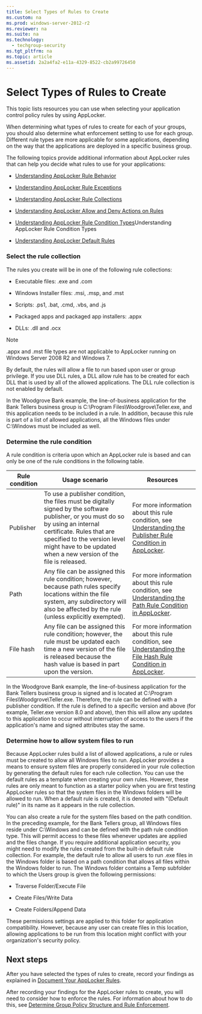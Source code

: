 ```yaml
---
title: Select Types of Rules to Create
ms.custom: na
ms.prod: windows-server-2012-r2
ms.reviewer: na
ms.suite: na
ms.technology: 
  - techgroup-security
ms.tgt_pltfrm: na
ms.topic: article
ms.assetid: 2a2a4fa2-e11a-4329-8522-cb2a99726450
---
```

# Select Types of Rules to Create
This topic lists resources you can use when selecting your application control policy rules by using AppLocker.

When determining what types of rules to create for each of your groups, you should also determine what enforcement setting to use for each group. Different rule types are more applicable for some applications, depending on the way that the applications are deployed in a specific business group.

The following topics provide additional information about AppLocker rules that can help you decide what rules to use for your applications:

-   [Understanding AppLocker Rule Behavior]()

-   [Understanding AppLocker Rule Exceptions]()

-   [Understanding AppLocker Rule Collections]()

-   [Understanding AppLocker Allow and Deny Actions on Rules]()

-   [Understanding AppLocker Rule Condition Types]()Understanding AppLocker Rule Condition Types

-   [Understanding AppLocker Default Rules]()

### Select the rule collection
The rules you create will be in one of the following rule collections:

-   Executable files: .exe and .com

-   Windows Installer files: .msi, .msp, and .mst

-   Scripts: .ps1, .bat, .cmd, .vbs, and .js

-   Packaged apps and packaged app installers: .appx

-   DLLs: .dll and .ocx

> [!NOTE]
> .appx and .mst file types are not applicable to AppLocker running on Windows Server 2008 R2 and Windows 7.

By default, the rules will allow a file to run based upon user or group privilege. If you use DLL rules, a DLL allow rule has to be created for each DLL that is used by all of the allowed applications. The DLL rule collection is not enabled by default.

In the Woodgrove Bank example, the line\-of\-business application for the Bank Tellers business group is C:\\Program Files\\Woodgrove\\Teller.exe, and this application needs to be included in a rule. In addition, because this rule is part of a list of allowed applications, all the Windows files under C:\\Windows must be included as well.

### Determine the rule condition
A rule condition is criteria upon which an AppLocker rule is based and can only be one of the rule conditions in the following table.

|Rule condition|Usage scenario|Resources|
|------------------|------------------|-------------|
|Publisher|To use a publisher condition, the files must be digitally signed by the software publisher, or you must do so by using an internal certificate. Rules that are specified to the version level might have to be updated when a new version of the file is released.|For more information about this rule condition, see [Understanding the Publisher Rule Condition in AppLocker]().|
|Path|Any file can be assigned this rule condition; however, because path rules specify locations within the file system, any subdirectory will also be affected by the rule \(unless explicitly exempted\).|For more information about this rule condition, see [Understanding the Path Rule Condition in AppLocker]().|
|File hash|Any file can be assigned this rule condition; however, the rule must be updated each time a new version of the file is released because the hash value is based in part upon the version.|For more information about this rule condition, see [Understanding the File Hash Rule Condition in AppLocker]().|

In the Woodgrove Bank example, the line\-of\-business application for the Bank Tellers business group is signed and is located at C:\\Program Files\\Woodgrove\\Teller.exe. Therefore, the rule can be defined with a publisher condition. If the rule is defined to a specific version and above \(for example, Teller.exe version 8.0 and above\), then this will allow any updates to this application to occur without interruption of access to the users if the application's name and signed attributes stay the same.

### Determine how to allow system files to run
Because AppLocker rules build a list of allowed applications, a rule or rules must be created to allow all Windows files to run. AppLocker provides a means to ensure system files are properly considered in your rule collection by generating the default rules for each rule collection. You can use the default rules as a template when creating your own rules. However, these rules are only meant to function as a starter policy when you are first testing AppLocker rules so that the system files in the Windows folders will be allowed to run. When a default rule is created, it is denoted with "\(Default rule\)" in its name as it appears in the rule collection.

You can also create a rule for the system files based on the path condition. In the preceding example, for the Bank Tellers group, all Windows files reside under C:\\Windows and can be defined with the path rule condition type. This will permit access to these files whenever updates are applied and the files change. If you require additional application security, you might need to modify the rules created from the built\-in default rule collection. For example, the default rule to allow all users to run .exe files in the Windows folder is based on a path condition that allows all files within the Windows folder to run. The Windows folder contains a Temp subfolder to which the Users group is given the following permissions:

-   Traverse Folder\/Execute File

-   Create Files\/Write Data

-   Create Folders\/Append Data

These permissions settings are applied to this folder for application compatibility. However, because any user can create files in this location, allowing applications to be run from this location might conflict with your organization's security policy.

## Next steps
After you have selected the types of rules to create, record your findings as explained in [Document Your AppLocker Rules]().

After recording your findings for the AppLocker rules to create, you will need to consider how to enforce the rules. For information about how to do this, see [Determine Group Policy Structure and Rule Enforcement](Determine-Group-Policy-Structure-and-Rule-Enforcement.md).


